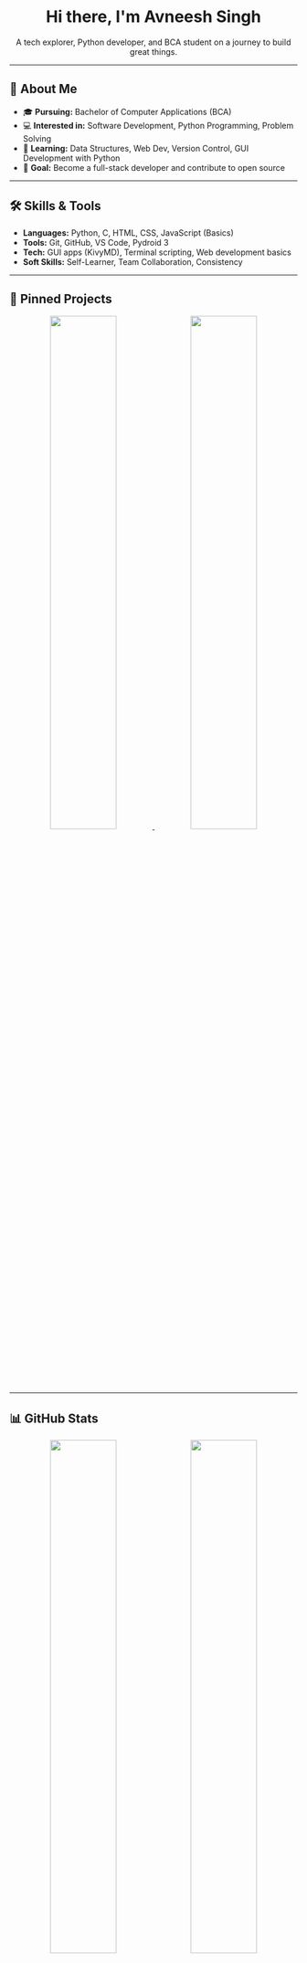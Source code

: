 <h1 align="center">Hi there, I'm Avneesh Singh</h1>
<p align="center">A tech explorer, Python developer, and BCA student on a journey to build great things.</p>

---

## 🚀 About Me

- 🎓 **Pursuing:** Bachelor of Computer Applications (BCA)  
- 💻 **Interested in:** Software Development, Python Programming, Problem Solving  
- 🌱 **Learning:** Data Structures, Web Dev, Version Control, GUI Development with Python  
- 🎯 **Goal:** Become a full-stack developer and contribute to open source  

---

## 🛠️ Skills & Tools

- **Languages:** Python, C, HTML, CSS, JavaScript (Basics)  
- **Tools:** Git, GitHub, VS Code, Pydroid 3  
- **Tech:** GUI apps (KivyMD), Terminal scripting, Web development basics  
- **Soft Skills:** Self-Learner, Team Collaboration, Consistency  

---

## 📌 Pinned Projects

<p align="center">
  <a href="https://github.com/avneeshsingh0">
    <img width="48%" src="https://github-readme-stats.vercel.app/api/pin/?username=avneeshsingh0&repo=Memory-Game-For-love-v2&theme=radical" />
  </a>
  <a href="https://github.com/avneeshsingh0">
    <img width="48%" src="https://github-readme-stats.vercel.app/api/pin/?username=avneeshsingh0&repo=Express-You-Love&theme=radical" />
  </a>
</p>


---

## 📊 GitHub Stats

<p align="center">
  <img width="48%" src="https://github-readme-stats.vercel.app/api?username=avneeshsingh0&show_icons=true&theme=radical" />
  <img width="48%" src="https://github-readme-streak-stats.herokuapp.com/?user=avneeshsingh0&theme=radical" />
</p>

---

## 🏆 GitHub Trophies

<p align="center">
  <img src="https://github-profile-trophy.vercel.app/?username=avneeshsingh0&theme=radical&no-bg=true&margin-w=10" />
</p>

---

## 📈 Contribution Graph

<p align="center">
  <img src="https://github-readme-activity-graph.vercel.app/graph?username=avneeshsingh0&theme=github-dark" />
</p>

---

## 🤝 Connect with Me

- **GitHub:** [@avneeshsingh0](https://github.com/avneeshsingh0)   
- **Email:** *(avneeshsingh0999@gmail.com)*  

---

> “Consistency and curiosity are the two wings of a developer.”
